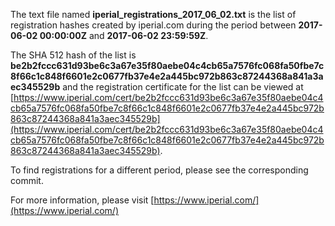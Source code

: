 The text file named **iperial_registrations_2017_06_02.txt** is the list of registration hashes created by iperial.com during the period between **2017-06-02 00:00:00Z** and **2017-06-02 23:59:59Z**.

The SHA 512 hash of the list is **be2b2fccc631d93be6c3a67e35f80aebe04c4cb65a7576fc068fa50fbe7c8f66c1c848f6601e2c0677fb37e4e2a445bc972b863c87244368a841a3aec345529b** and the registration certificate for the list can be viewed at [https://www.iperial.com/cert/be2b2fccc631d93be6c3a67e35f80aebe04c4cb65a7576fc068fa50fbe7c8f66c1c848f6601e2c0677fb37e4e2a445bc972b863c87244368a841a3aec345529b](https://www.iperial.com/cert/be2b2fccc631d93be6c3a67e35f80aebe04c4cb65a7576fc068fa50fbe7c8f66c1c848f6601e2c0677fb37e4e2a445bc972b863c87244368a841a3aec345529b).

To find registrations for a different period, please see the corresponding commit.

For more information, please visit [https://www.iperial.com/](https://www.iperial.com/)

